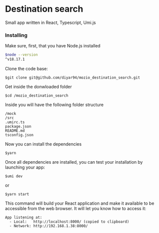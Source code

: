 # Destination search 

Small app written in React, Typescript, Umi.js

### Installing

Make sure, first, that you have Node.js installed
```sh
$node --version
^v18.17.1
```

Clone the code base:
```
$git clone git@github.com/diyar94/mozio_destination_search.git
```

Get inside the donwloaded folder
```
$cd /mozio_destination_search
```

Inside you will have the following folder structure
```
/mock
/src
.umirc.ts
package.json
README.md
tsconfig.json
```

Now you can install the dependencies
```
$yarn
```

Once all dependencies are installed, you can test your installation by launching your app:
```
$umi dev
```
or
```
$yarn start
```

This command will build your React application and make it available to be accessible from the web browser. It will let you know how to access it:
```
App listening at:
  - Local:   http://localhost:8000/ (copied to clipboard)
  - Network: http://192.168.1.38:8000/
```



